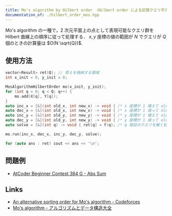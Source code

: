 ```yaml
---
title: Mo's algorithm by Hilbert order （Hilbert order による区間クエリ平方分割）
documentation_of: ./hilbert_order_mos.hpp
---
```


Mo's algorithm の一種で，2 次元平面上の点として表現可能なクエリ群を Hilbert 曲線上の順序に従って処理する． $x, y$ 座標の値の範囲が $N$ でクエリが $Q$ 個のときの計算量は $O(N \sqrt{Q})$.

## 使用方法

```cpp
vector<Result> ret(Q); // 答えを格納する領域
int x_init = 0, y_init = 0;

MosAlgorithmHilbertOrder mo(x_init, y_init);
for (int q = 0; q < Q; q++) {
    mo.add(X[q], Y[q]);
}
auto inc_x = [&](int old_x, int new_x) -> void { /* x 座標が 1 増えて old_x から new_x になったときの処理 */ };
auto dec_x = [&](int old_x, int new_x) -> void { /* x 座標が 1 減って old_x から new_x になったときの処理 */ };
auto inc_y = [&](int old_y, int new_y) -> void { /* y 座標が 1 増えて old_y から new_y になったときの処理 */ };
auto dec_y = [&](int old_y, int new_y) -> void { /* y 座標が 1 減って old_y から new_y になったときの処理 */ };
auto solve = [&](int q) -> void { ret[q] = f(q); /* q 個目のクエリを解く処理 */ };

mo.run(inc_x, dec_x, inc_y, dec_y, solve);

for (auto ans : ret) cout << ans << '\n';
```

## 問題例

- [AtCoder Beginner Contest 384 G - Abs Sum](https://atcoder.jp/contests/abc384/tasks/abc384_g)

## Links

- [An alternative sorting order for Mo's algorithm - Codeforces](https://codeforces.com/blog/entry/61203)
- [Mo's algorithm - アルゴリズムとデータ構造大全](https://take44444.github.io/Algorithm-Book/range/mo/main.html)
